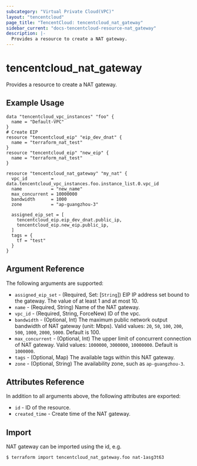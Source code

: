 ```yaml
---
subcategory: "Virtual Private Cloud(VPC)"
layout: "tencentcloud"
page_title: "TencentCloud: tencentcloud_nat_gateway"
sidebar_current: "docs-tencentcloud-resource-nat_gateway"
description: |-
  Provides a resource to create a NAT gateway.
---
```


# tencentcloud_nat_gateway

Provides a resource to create a NAT gateway.

## Example Usage

```hcl
data "tencentcloud_vpc_instances" "foo" {
  name = "Default-VPC"
}
# Create EIP
resource "tencentcloud_eip" "eip_dev_dnat" {
  name = "terraform_nat_test"
}
resource "tencentcloud_eip" "new_eip" {
  name = "terraform_nat_test"
}

resource "tencentcloud_nat_gateway" "my_nat" {
  vpc_id         = data.tencentcloud_vpc_instances.foo.instance_list.0.vpc_id
  name           = "new_name"
  max_concurrent = 10000000
  bandwidth      = 1000
  zone           = "ap-guangzhou-3"

  assigned_eip_set = [
    tencentcloud_eip.eip_dev_dnat.public_ip,
    tencentcloud_eip.new_eip.public_ip,
  ]
  tags = {
    tf = "test"
  }
}
```

## Argument Reference

The following arguments are supported:

* `assigned_eip_set` - (Required, Set: [`String`]) EIP IP address set bound to the gateway. The value of at least 1 and at most 10.
* `name` - (Required, String) Name of the NAT gateway.
* `vpc_id` - (Required, String, ForceNew) ID of the vpc.
* `bandwidth` - (Optional, Int) The maximum public network output bandwidth of NAT gateway (unit: Mbps). Valid values: `20`, `50`, `100`, `200`, `500`, `1000`, `2000`, `5000`. Default is 100.
* `max_concurrent` - (Optional, Int) The upper limit of concurrent connection of NAT gateway. Valid values: `1000000`, `3000000`, `10000000`. Default is `1000000`.
* `tags` - (Optional, Map) The available tags within this NAT gateway.
* `zone` - (Optional, String) The availability zone, such as `ap-guangzhou-3`.

## Attributes Reference

In addition to all arguments above, the following attributes are exported:

* `id` - ID of the resource.
* `created_time` - Create time of the NAT gateway.


## Import

NAT gateway can be imported using the id, e.g.

```
$ terraform import tencentcloud_nat_gateway.foo nat-1asg3t63
```

